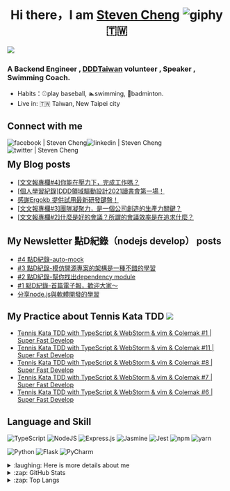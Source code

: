 <div align="center">
<h1>Hi there，I am <a href="https://blog.chiwencheng.com">Steven Cheng</a> <img src="https://media.giphy.com/media/hvRJCLFzcasrR4ia7z/giphy.gif" width="25px" alt="giphy"> 🇹🇼 </h1>
</div>


![](https://visitor-badge.glitch.me/badge?page_id=steven130169.steven130169)
<br />

### A Backend Engineer , [DDDTaiwan](https://www.ddd-tw.com) volunteer , Speaker , Swimming Coach.
- Habits：⚾play baseball, 🏊swimming, 🏸badminton.
- Live in: 🇹🇼 Taiwan, New Taipei city

## Connect with me
<div>
<a href="https://www.facebook.com/zheng.q.wen.96/">
<img align="left" alt="facebook | Steven Cheng"  src="https://img.icons8.com/plasticine/40/000000/facebook-new.png" />
 </a>
<a href="https://www.linkedin.com/in/chiwen-cheng/">
<img align="left" alt="linkedin | Steven Cheng"  src="https://img.icons8.com/plasticine/40/000000/linkedin.png" />
 </a>
<a href="https://twitter.com/stevencheng71">
<img align="left" alt="twitter | Steven Cheng"  src="https://img.icons8.com/plasticine/40/000000/twitter--v2.png" />
 </a>
</div>

<br>

## My Blog posts

<!-- BLOG-POST-LIST:START -->
- [[文文報專欄#4]你能在壓力下，完成工作嗎？](https://blog.chiwencheng.com/ni-neng-zai-ya-li-xia-wan-cheng-gong-zuo-ma/)
- [[個人學習紀錄]DDD領域驅動設計2021讀書會第一場！](https://blog.chiwencheng.com/domain-driven-design-2021-book-club/)
- [感謝Ergokb 提供試用最新研發鍵盤！](https://blog.chiwencheng.com/ergokb-keyboard/)
- [[文文報專欄#3]團隊凝聚力，是一個公司創造的生產力關鍵？](https://blog.chiwencheng.com/team-cohesiveness/)
- [[文文報專欄#2]什麼是好的會議？所謂的會議效率是在追求什麼？](https://blog.chiwencheng.com/meeting-skill/)
<!-- BLOG-POST-LIST:END -->

## My Newsletter 點D紀錄（nodejs develop） posts
<!-- SUBSTACK:START -->
- [#4 點D紀錄-auto-mock](https://nodejsdevelop.substack.com/p/4-d-auto-mock)
- [#3 點D紀錄-模仿開源專案的架構是一種不錯的學習](https://nodejsdevelop.substack.com/p/3-d)
- [#2 點D紀錄-幫你找出dependency module](https://nodejsdevelop.substack.com/p/2-d)
- [#1 點D紀錄-首篇電子報，歡迎大家～](https://nodejsdevelop.substack.com/p/1-nodejs-develop)
- [分享node.js與軟體開發的學習](https://nodejsdevelop.substack.com/p/coming-soon)
<!-- SUBSTACK:END -->

## My Practice about Tennis Kata TDD ![](https://img.icons8.com/cute-clipart/40/000000/youtube.png)
<!-- YOUTUBE-PLAYLIST:START -->
- [Tennis Kata TDD with TypeScript &amp; WebStorm &amp; vim &amp; Colemak #1 | Super Fast Develop](https://www.youtube.com/watch?v=fF1v-Fr5BQw)
- [Tennis Kata TDD with TypeScript &amp; WebStorm &amp; vim &amp; Colemak #11 | Super Fast Develop](https://www.youtube.com/watch?v=ZtibdQl1MNg)
- [Tennis Kata TDD with TypeScript &amp; WebStorm &amp; vim &amp; Colemak #8 | Super Fast Develop](https://www.youtube.com/watch?v=yyvygcXBnuw)
- [Tennis Kata TDD with TypeScript &amp; WebStorm &amp; vim &amp; Colemak #7 | Super Fast Develop](https://www.youtube.com/watch?v=lhJRMWOzhwE)
- [Tennis Kata TDD with TypeScript &amp; WebStorm &amp; vim &amp; Colemak #6 | Super Fast Develop](https://www.youtube.com/watch?v=-R8mtXIISPM)
<!-- YOUTUBE-PLAYLIST:END -->


## Language and Skill
<p>
<img  alt="TypeScript" src="https://img.shields.io/badge/typescript-%23007ACC.svg?style=for-the-badge&logo=typescript&logoColor=white"/>
<img  alt="NodeJS" src="https://img.shields.io/badge/node.js-%2343853D.svg?style=for-the-badge&logo=node-dot-js&logoColor=white"/>
<img  alt="Express.js" src="https://img.shields.io/badge/express.js-%23404d59.svg?style=for-the-badge&logo=express&logoColor=%2361DAFB"/>
<img  alt="Jasmine" src="https://img.shields.io/badge/jasmine-%238A4182.svg?style=for-the-badge&logo=jasmine&logoColor=white" />
<img alt="Jest"  src="https://img.shields.io/badge/Jest-C21325?style=for-the-badge&logo=jest&logoColor=white"/>
<img alt="npm" src="https://img.shields.io/badge/npm-CB3837?style=for-the-badge&logo=npm&logoColor=white"/>
<img alt="yarn" src="https://img.shields.io/badge/Yarn-2C8EBB?style=for-the-badge&logo=yarn&logoColor=white"/>
</p>
<p>
<img  alt="Python" src="https://img.shields.io/badge/python-%2314354C.svg?style=for-the-badge&logo=python&logoColor=white"/>
<img  alt="Flask" src="https://img.shields.io/badge/flask-%23000.svg?style=for-the-badge&logo=flask&logoColor=white"/>
<img  alt="PyCharm" src="https://img.shields.io/badge/pycharm-143?style=for-the-badge&logo=pycharm&logoColor=black&color=black&labelColor=green"/>
</p>


<details>
 <summary> :laughing: Here is more details about me</summary>


<!--START_SECTION:waka-->
![Code Time](http://img.shields.io/badge/Code%20Time-2%2C066%20hrs%206%20mins-blue)

![Profile Views](http://img.shields.io/badge/Profile%20Views-0-blue)

**🐱 My GitHub Data** 

> 📦 38.1 kB Used in GitHub's Storage 
 > 
> 🏆 0 Contributions in the Year 2025
 > 
> 🚫 Not Opted to Hire
 > 
> 📜 52 Public Repositories 
 > 
> 🔑 1 Private Repositories 
 > 
**I'm an Early 🐤** 

```text
🌞 Morning                66 commits          ███████░░░░░░░░░░░░░░░░░░   26.40 % 
🌆 Daytime                128 commits         █████████████░░░░░░░░░░░░   51.20 % 
🌃 Evening                56 commits          ██████░░░░░░░░░░░░░░░░░░░   22.40 % 
🌙 Night                  0 commits           ░░░░░░░░░░░░░░░░░░░░░░░░░   00.00 % 
```
📅 **I'm Most Productive on Sunday** 

```text
Monday                   17 commits          ██░░░░░░░░░░░░░░░░░░░░░░░   06.80 % 
Tuesday                  11 commits          █░░░░░░░░░░░░░░░░░░░░░░░░   04.40 % 
Wednesday                14 commits          █░░░░░░░░░░░░░░░░░░░░░░░░   05.60 % 
Thursday                 59 commits          ██████░░░░░░░░░░░░░░░░░░░   23.60 % 
Friday                   50 commits          █████░░░░░░░░░░░░░░░░░░░░   20.00 % 
Saturday                 39 commits          ████░░░░░░░░░░░░░░░░░░░░░   15.60 % 
Sunday                   60 commits          ██████░░░░░░░░░░░░░░░░░░░   24.00 % 
```


📊 **This Week I Spent My Time On** 

```text
🕑︎ Time Zone: Asia/Taipei

💬 Programming Languages: 
TypeScript               30 mins             ███████████████████░░░░░░   76.29 % 
sh                       9 mins              ██████░░░░░░░░░░░░░░░░░░░   23.49 % 
JSON                     0 secs              ░░░░░░░░░░░░░░░░░░░░░░░░░   00.22 % 
JSON5                    0 secs              ░░░░░░░░░░░░░░░░░░░░░░░░░   00.00 % 

🔥 Editors: 
IntelliJ IDEA            30 mins             ███████████████████░░░░░░   76.51 % 
Zsh                      9 mins              ██████░░░░░░░░░░░░░░░░░░░   23.49 % 

🐱‍💻 Projects: 
DigiTool-AWS-CDK         30 mins             ███████████████████░░░░░░   76.51 % 
Terminal                 9 mins              ██████░░░░░░░░░░░░░░░░░░░   23.49 % 

💻 Operating System: 
Mac                      39 mins             █████████████████████████   100.00 % 
```

**I Mostly Code in JavaScript** 

```text
JavaScript               9 repos             ███████████░░░░░░░░░░░░░░   45.00 % 
TypeScript               6 repos             ████████░░░░░░░░░░░░░░░░░   30.00 % 
CSS                      2 repos             ██░░░░░░░░░░░░░░░░░░░░░░░   10.00 % 
Shell                    1 repo              █░░░░░░░░░░░░░░░░░░░░░░░░   05.00 % 
Jupyter Notebook         1 repo              █░░░░░░░░░░░░░░░░░░░░░░░░   05.00 % 
```



**Timeline**

![Lines of Code chart](https://raw.githubusercontent.com/steven130169/steven130169/main/assets/bar_graph.png)


 Last Updated on 05/05/2025 16:09:01 UTC
<!--END_SECTION:waka-->

</details>


<details>
<summary> :zap: GitHub Stats</summary>
<img src="https://github-readme-stats.vercel.app/api?username=steven130169" alt="Steven Cheng 's Github Stats">
</details>
<details>
<summary> :zap: Top Langs</summary>
<img src="https://github-readme-stats.vercel.app/api/top-langs/?username=steven130169&hide=jupyter&layout=compact" alt="Steven Cheng 's Top Langs">
</details>

